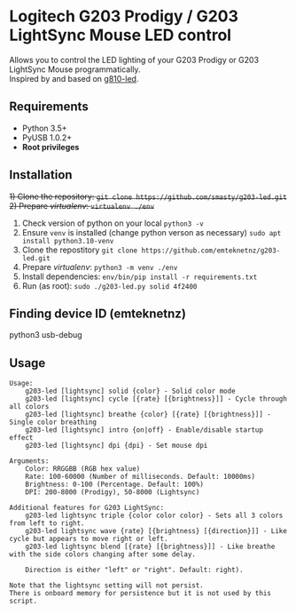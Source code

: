 # Logitech G203 Prodigy / G203 LightSync Mouse LED control

Allows you to control the LED lighting of your G203 Prodigy or G203 LightSync Mouse programmatically. \
Inspired by and based on [g810-led](https://github.com/MatMoul/g810-led).

## Requirements

- Python 3.5+
- PyUSB 1.0.2+
- **Root privileges**

## Installation

~~1) Clone the repository: `git clone https://github.com/smasty/g203-led.git`~~
~~2) Prepare _virtualenv_: `virtualenv ./env`~~

1) Check version of python on your local `python3 -v`
2) Ensure `venv` is installed (change python verson as necessary) `sudo apt install python3.10-venv`
3) Clone the repostitory `git clone https://github.com/emteknetnz/g203-led.git`
4) Prepare _virtualenv_: `python3 -m venv ./env`
5) Install dependencies: `env/bin/pip install -r requirements.txt`
7) Run (as root): `sudo ./g203-led.py solid 4f2400`

## Finding device ID (emteknetnz)
python3 usb-debug

## Usage

```
Usage:
    g203-led [lightsync] solid {color} - Solid color mode
    g203-led [lightsync] cycle [{rate} [{brightness}]] - Cycle through all colors
    g203-led [lightsync] breathe {color} [{rate} [{brightness}]] - Single color breathing
    g203-led [lightsync] intro {on|off} - Enable/disable startup effect
    g203-led [lightsync] dpi {dpi} - Set mouse dpi

Arguments:
    Color: RRGGBB (RGB hex value)
    Rate: 100-60000 (Number of milliseconds. Default: 10000ms)
    Brightness: 0-100 (Percentage. Default: 100%)
    DPI: 200-8000 (Prodigy), 50-8000 (Lightsync)

Additional features for G203 LightSync:
    g203-led lightsync triple {color color color} - Sets all 3 colors from left to right.
    g203-led lightsync wave {rate} [{brightness} [{direction}]] - Like cycle but appears to move right or left.
    g203-led lightsync blend [{rate} [{brightness}]] - Like breathe with the side colors changing after some delay.
    
    Direction is either "left" or "right". Default: right).

Note that the lightsync setting will not persist.
There is onboard memory for persistence but it is not used by this script.
```
